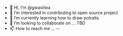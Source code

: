 - 👋 Hi, I’m @gwasilwa
- 👀 I’m interested in contributing to open source project
- 🌱 I’m currently learning how to draw potraits
- 💞️ I’m looking to collaborate on ... TBD
- 📫 How to reach me ... --

<!---
gwasilwa/gwasilwa is a ✨ special ✨ repository because its `README.md` (this file) appears on your GitHub profile.
You can click the Preview link to take a look at your changes.
--->
